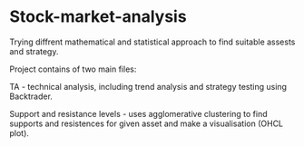 # Stock-market-analysis

Trying diffrent mathematical and statistical approach to find suitable assests and strategy.

Project contains of two main files:

TA - technical analysis, including trend analysis and strategy testing using Backtrader.

Support and resistance levels - uses agglomerative clustering to find supports and resistences for given asset and make a visualisation (OHCL plot).
